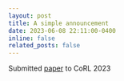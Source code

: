 ```yaml
---
layout: post
title: A simple announcement
date: 2023-06-08 22:11:00-0400
inline: false
related_posts: false
---
```


Submitted <a href="https://arxiv.org/pdf/2306.09523.pdf">paper</a> to CoRL 2023